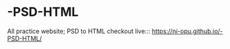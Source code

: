 # -PSD-HTML
All practice website; PSD to HTML
checkout live:::  https://ni-opu.github.io/-PSD-HTML/
